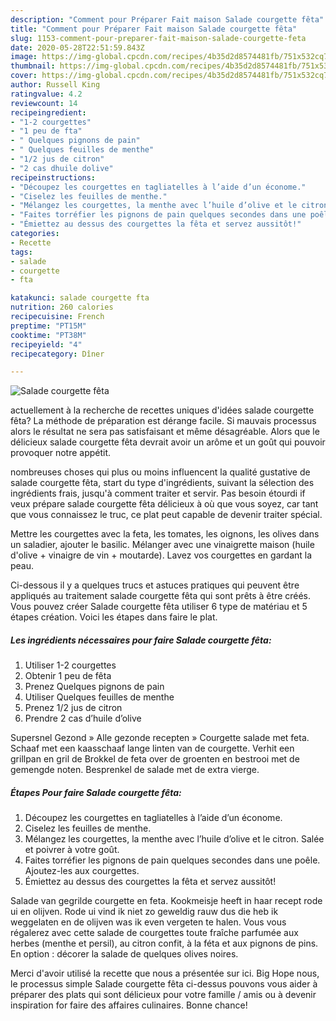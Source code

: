 ```yaml
---
description: "Comment pour Préparer Fait maison Salade courgette fêta"
title: "Comment pour Préparer Fait maison Salade courgette fêta"
slug: 1153-comment-pour-preparer-fait-maison-salade-courgette-feta
date: 2020-05-28T22:51:59.843Z
image: https://img-global.cpcdn.com/recipes/4b35d2d8574481fb/751x532cq70/salade-courgette-feta-photo-principale-de-la-recette.jpg
thumbnail: https://img-global.cpcdn.com/recipes/4b35d2d8574481fb/751x532cq70/salade-courgette-feta-photo-principale-de-la-recette.jpg
cover: https://img-global.cpcdn.com/recipes/4b35d2d8574481fb/751x532cq70/salade-courgette-feta-photo-principale-de-la-recette.jpg
author: Russell King
ratingvalue: 4.2
reviewcount: 14
recipeingredient:
- "1-2 courgettes"
- "1 peu de fta"
- " Quelques pignons de pain"
- " Quelques feuilles de menthe"
- "1/2 jus de citron"
- "2 cas dhuile dolive"
recipeinstructions:
- "Découpez les courgettes en tagliatelles à l’aide d’un économe."
- "Ciselez les feuilles de menthe."
- "Mélangez les courgettes, la menthe avec l’huile d’olive et le citron. Salée et poivrer à votre goût."
- "Faites torréfier les pignons de pain quelques secondes dans une poêle. Ajoutez-les aux courgettes."
- "Émiettez au dessus des courgettes la fêta et servez aussitôt!"
categories:
- Recette
tags:
- salade
- courgette
- fta

katakunci: salade courgette fta 
nutrition: 260 calories
recipecuisine: French
preptime: "PT15M"
cooktime: "PT38M"
recipeyield: "4"
recipecategory: Dîner

---
```



![Salade courgette fêta](https://img-global.cpcdn.com/recipes/4b35d2d8574481fb/751x532cq70/salade-courgette-feta-photo-principale-de-la-recette.jpg)

actuellement à la recherche de recettes uniques d'idées salade courgette fêta? La méthode de préparation est dérange facile. Si mauvais processus alors le résultat ne sera pas satisfaisant et même désagréable. Alors que le délicieux salade courgette fêta devrait avoir un arôme et un goût qui pouvoir provoquer notre appétit.

nombreuses choses qui plus ou moins influencent la qualité gustative de salade courgette fêta, start du type d'ingrédients, suivant la sélection des ingrédients frais, jusqu'à comment traiter et servir. Pas besoin étourdi if veux prépare salade courgette fêta délicieux à où que vous soyez, car tant que vous connaissez le truc, ce plat peut capable de devenir traiter spécial.

Mettre les courgettes avec la feta, les tomates, les oignons, les olives dans un saladier, ajouter le basilic. Mélanger avec une vinaigrette maison (huile d&#39;olive + vinaigre de vin + moutarde). Lavez vos courgettes en gardant la peau.


Ci-dessous il y a quelques trucs et astuces pratiques qui peuvent être appliqués au traitement salade courgette fêta qui sont prêts à être créés. Vous pouvez créer Salade courgette fêta utiliser 6 type de matériau et 5 étapes création. Voici les étapes dans faire le plat.

<!--inarticleads1-->

##### Les ingrédients nécessaires pour faire Salade courgette fêta:

1. Utiliser 1-2 courgettes
1. Obtenir 1 peu de fêta
1. Prenez  Quelques pignons de pain
1. Utiliser  Quelques feuilles de menthe
1. Prenez 1/2 jus de citron
1. Prendre 2 cas d’huile d’olive


Supersnel Gezond » Alle gezonde recepten » Courgette salade met feta. Schaaf met een kaasschaaf lange linten van de courgette. Verhit een grillpan en gril de Brokkel de feta over de groenten en bestrooi met de gemengde noten. Besprenkel de salade met de extra vierge. 

<!--inarticleads2-->

##### Étapes Pour faire Salade courgette fêta:

1. Découpez les courgettes en tagliatelles à l’aide d’un économe.
1. Ciselez les feuilles de menthe.
1. Mélangez les courgettes, la menthe avec l’huile d’olive et le citron. Salée et poivrer à votre goût.
1. Faites torréfier les pignons de pain quelques secondes dans une poêle. Ajoutez-les aux courgettes.
1. Émiettez au dessus des courgettes la fêta et servez aussitôt!


Salade van gegrilde courgette en feta. Kookmeisje heeft in haar recept rode ui en olijven. Rode ui vind ik niet zo geweldig rauw dus die heb ik weggelaten en de olijven was ik even vergeten te halen. Vous vous régalerez avec cette salade de courgettes toute fraîche parfumée aux herbes (menthe et persil), au citron confit, à la féta et aux pignons de pins. En option : décorer la salade de quelques olives noires. 


Merci d'avoir utilisé la recette que nous a présentée sur ici. Big Hope nous, le processus simple Salade courgette fêta ci-dessus pouvons vous aider à préparer des plats qui sont délicieux pour votre famille / amis ou à devenir inspiration for faire des affaires culinaires. Bonne chance!
